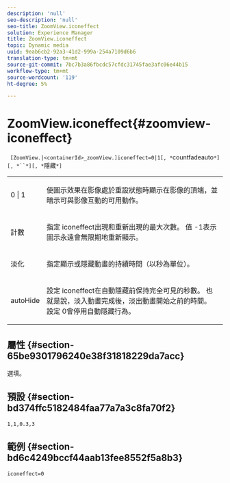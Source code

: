 ```yaml
---
description: 'null'
seo-description: 'null'
seo-title: ZoomView.iconeffect
solution: Experience Manager
title: ZoomView.iconeffect
topic: Dynamic media
uuid: 9eab6cb2-92a3-41d2-999a-254a7109d6b6
translation-type: tm+mt
source-git-commit: 7bc7b3a86fbcdc57cfdc31745fae3afc06e44b15
workflow-type: tm+mt
source-wordcount: '119'
ht-degree: 5%

---
```



# ZoomView.iconeffect{#zoomview-iconeffect}

` [ZoomView.|<containerId>_zoomView.]iconeffect=0|1[, *`countfadeauto`*][, *``*][, *`隱藏`*]`

<table id="table_6CAA904E976A41BD994D8926F46F0BAF"> 
 <tbody> 
  <tr> 
   <td colname="col1"> <p> <span class="codeph"> 0 | 1</span> </p> </td> 
   <td colname="col2"> <p> 使<span class="codeph">圖示效果</span>在影像處於重設狀態時顯示在影像的頂端，並暗示可與影像互動的可用動作。 </p> </td> 
  </tr> 
  <tr> 
   <td colname="col1"> <p> <span class="codeph"><span class="varname"> 計數</span></span> </p> </td> 
   <td colname="col2"> <p> 指定<span class="codeph"> iconeffect</span>出現和重新出現的最大次數。 值<span class="codeph"> -1</span>表示圖示永遠會無限期地重新顯示。 </p> </td> 
  </tr> 
  <tr> 
   <td colname="col1"> <p><span class="codeph"><span class="varname"> 淡化</span></span> </p> </td> 
   <td colname="col2"> <p>指定顯示或隱藏動畫的持續時間（以秒為單位）。 </p> </td> 
  </tr> 
  <tr> 
   <td colname="col1"> <p><span class="codeph"><span class="varname"> autoHide</span></span> </p> </td> 
   <td colname="col2"> <p>設定<span class="codeph"> iconeffect</span>在自動隱藏前保持完全可見的秒數。 也就是說，淡入動畫完成後，淡出動畫開始之前的時間。 設定<span class="codeph"> 0</span>會停用自動隱藏行為。 </p> </td> 
  </tr> 
 </tbody> 
</table>

## 屬性 {#section-65be9301796240e38f31818229da7acc}

選填。

## 預設 {#section-bd374ffc5182484faa77a7a3c8fa70f2}

`1,1,0.3,3`

## 範例 {#section-bd6c4249bccf44aab13fee8552f5a8b3}

`iconeffect=0`
